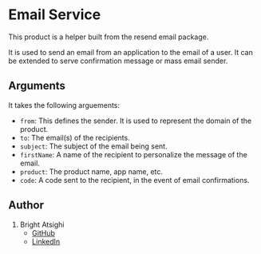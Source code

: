 # Email Service

This product is a helper built from the resend email package.

It is used to send an email from an application to the email of a user. It can be extended to serve confirmation message or mass email sender.

## Arguments

It takes the following arguements:

- `from`: This defines the sender. It is used to represent the domain of the product.
- `to`: The email(s) of the recipients.
- `subject`: The subject of the email being sent.
- `firstName`: A name of the recipient to personalize the message of the email.
- `product`: The product name, app name, etc.
- `code`: A code sent to the recipient, in the event of email confirmations.

## Author

1. Bright Atsighi
   - [GitHub](https://github.com/brytebee)
   - [LinkedIn](https://linkedin.com/in/brytebee)
